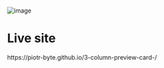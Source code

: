 ![image](https://github.com/Piotr-byte/3-column-preview-card-/assets/122226672/36d2f343-0ef1-4a32-b5bc-18618a8b5c2c)



<h1>Live site</h1>
https://piotr-byte.github.io/3-column-preview-card-/

